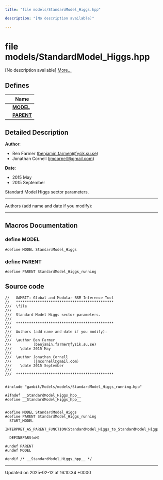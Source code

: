 ```yaml
---
title: "file models/StandardModel_Higgs.hpp"

description: "[No description available]"

---
```


# file models/StandardModel_Higgs.hpp

[No description available] [More...](#detailed-description)

## Defines

|                | Name           |
| -------------- | -------------- |
|  | **[MODEL](/documentation/code/files/standardmodel__higgs_8hpp/#define-model)**  |
|  | **[PARENT](/documentation/code/files/standardmodel__higgs_8hpp/#define-parent)**  |

## Detailed Description


**Author**: 

  * Ben Farmer ([benjamin.farmer@fysik.su.se](mailto:benjamin.farmer@fysik.su.se)) 
  * Jonathan Cornell ([jmcornell@gmail.com](mailto:jmcornell@gmail.com)) 


**Date**: 

  * 2015 May
  * 2015 September


Standard Model Higgs sector parameters.



------------------

Authors (add name and date if you modify):



------------------




## Macros Documentation

### define MODEL

```
#define MODEL StandardModel_Higgs
```


### define PARENT

```
#define PARENT StandardModel_Higgs_running
```


## Source code

```
//   GAMBIT: Global and Modular BSM Inference Tool
//   *********************************************
///  \file
///
///  Standard Model Higgs sector parameters.
///
///  *********************************************
///
///  Authors (add name and date if you modify):
///
///  \author Ben Farmer
///          (benjamin.farmer@fysik.su.se)
///    \date 2015 May
///
///  \author Jonathan Cornell
///          (jmcornell@gmail.com)
///    \date 2015 September
///
///  *********************************************


#include "gambit/Models/models/StandardModel_Higgs_running.hpp"

#ifndef __StandardModel_Higgs_hpp__
#define __StandardModel_Higgs_hpp__


#define MODEL StandardModel_Higgs
#define PARENT StandardModel_Higgs_running
  START_MODEL
  INTERPRET_AS_PARENT_FUNCTION(StandardModel_Higgs_to_StandardModel_Higgs_running)

  DEFINEPARS(mH)

#undef PARENT
#undef MODEL

#endif /* __StandardModel_Higgs_hpp__ */
```


-------------------------------

Updated on 2025-02-12 at 16:10:34 +0000
